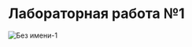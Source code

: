 # Лабораторная работа №1
 
![Без имени-1](https://user-images.githubusercontent.com/70768537/154954851-bd7ee718-4fe1-4436-bcc3-d71bdfc6c57c.jpg)
